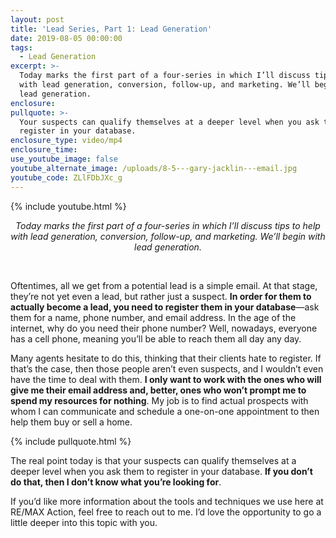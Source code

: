 ```yaml
---
layout: post
title: 'Lead Series, Part 1: Lead Generation'
date: 2019-08-05 00:00:00
tags:
  - Lead Generation
excerpt: >-
  Today marks the first part of a four-series in which I’ll discuss tips to help
  with lead generation, conversion, follow-up, and marketing. We’ll begin with
  lead generation.
enclosure:
pullquote: >-
  Your suspects can qualify themselves at a deeper level when you ask them to
  register in your database.
enclosure_type: video/mp4
enclosure_time:
use_youtube_image: false
youtube_alternate_image: /uploads/8-5---gary-jacklin---email.jpg
youtube_code: ZLlFDbJXc_g
---
```


{% include youtube.html %}

<center><em>Today marks the first part of a four-series in which I&rsquo;ll discuss tips to help with lead generation, conversion, follow-up, and marketing. We&rsquo;ll begin with lead generation.</em></center>

&nbsp;

Oftentimes, all we get from a potential lead is a simple email. At that stage, they’re not yet even a lead, but rather just a suspect. **In order for them to actually become a lead, you need to register them in your database**—ask them for a name, phone number, and email address. In the age of the internet, why do you need their phone number? Well, nowadays, everyone has a cell phone, meaning you’ll be able to reach them all day any day.

Many agents hesitate to do this, thinking that their clients hate to register. If that’s the case, then those people aren’t even suspects, and I wouldn’t even have the time to deal with them. **I only want to work with the ones who will give me their email address and, better, ones who won’t prompt me to spend my resources for nothing**. My job is to find actual prospects with whom I can communicate and schedule a one-on-one appointment to then help them buy or sell a home.

{% include pullquote.html %}

The real point today is that your suspects can qualify themselves at a deeper level when you ask them to register in your database. **If you don’t do that, then I don’t know what you’re looking for**.

If you’d like more information about the tools and techniques we use here at RE/MAX Action, feel free to reach out to me. I’d love the opportunity to go a little deeper into this topic with you.